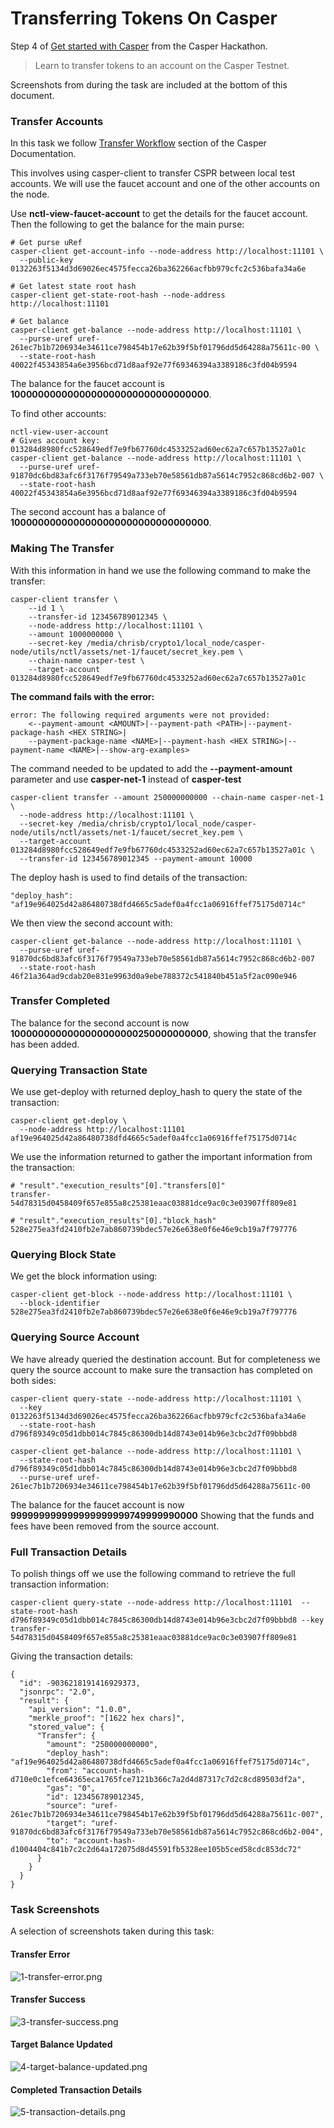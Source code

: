 # Transferring Tokens On Casper

Step 4 of [Get started with Casper](https://gitcoin.co/issue/casper-network/gitcoin-hackathon/29/100026611) from the Casper Hackathon.

> Learn to transfer tokens to an account on the Casper Testnet.

Screenshots from during the task are included at the bottom of this document.

### Transfer Accounts

In this task we follow [Transfer Workflow](https://docs.casperlabs.io/en/latest/workflow/transfer-workflow.html) section of the Casper Documentation.

This involves using casper-client to transfer CSPR between local test accounts. We will use the faucet account and one of the other accounts on the node.

Use **nctl-view-faucet-account** to get the details for the faucet account. Then the following to get the balance for the main purse:

```
# Get purse uRef
casper-client get-account-info --node-address http://localhost:11101 \
  --public-key 0132263f5134d3d69026ec4575fecca26ba362266acfbb979cfc2c536bafa34a6e

# Get latest state root hash
casper-client get-state-root-hash --node-address http://localhost:11101

# Get balance
casper-client get-balance --node-address http://localhost:11101 \
  --purse-uref uref-261ec7b1b7206934e34611ce798454b17e62b39f5bf01796dd5d64288a75611c-00 \
  --state-root-hash 40022f45343854a6e3956bcd71d8aaf92e77f69346394a3389186c3fd04b9594
```
The balance for the faucet account is **1000000000000000000000000000000000**.

To find other accounts:

```
nctl-view-user-account
# Gives account key: 013284d8980fcc528649edf7e9fb67760dc4533252ad60ec62a7c657b13527a01c
casper-client get-balance --node-address http://localhost:11101 \
  --purse-uref uref-91870dc6bd83afc6f3176f79549a733eb70e58561db87a5614c7952c868cd6b2-007 \
  --state-root-hash 40022f45343854a6e3956bcd71d8aaf92e77f69346394a3389186c3fd04b9594
```

The second account has a balance of **1000000000000000000000000000000000**.

### Making The Transfer

With this information in hand we use the following command to make the transfer:
```
casper-client transfer \
    --id 1 \
    --transfer-id 123456789012345 \
    --node-address http://localhost:11101 \
    --amount 1000000000 \
    --secret-key /media/chrisb/crypto1/local_node/casper-node/utils/nctl/assets/net-1/faucet/secret_key.pem \
    --chain-name casper-test \
    --target-account 013284d8980fcc528649edf7e9fb67760dc4533252ad60ec62a7c657b13527a01c
```
**The command fails with the error:**
```
error: The following required arguments were not provided:
    <--payment-amount <AMOUNT>|--payment-path <PATH>|--payment-package-hash <HEX STRING>|
    --payment-package-name <NAME>|--payment-hash <HEX STRING>|--payment-name <NAME>|--show-arg-examples>
```
The command needed to be updated to add the **--payment-amount** parameter and use **casper-net-1** instead of **casper-test**
```
casper-client transfer --amount 250000000000 --chain-name casper-net-1 \
  --node-address http://localhost:11101 \
  --secret-key /media/chrisb/crypto1/local_node/casper-node/utils/nctl/assets/net-1/faucet/secret_key.pem \
  --target-account 013284d8980fcc528649edf7e9fb67760dc4533252ad60ec62a7c657b13527a01c \
  --transfer-id 123456789012345 --payment-amount 10000
```
The deploy hash is used to find details of the transaction:
```
"deploy_hash": "af19e964025d42a86480738dfd4665c5adef0a4fcc1a06916ffef75175d0714c"
```
We then view the second account with:
```
casper-client get-balance --node-address http://localhost:11101 \
  --purse-uref uref-91870dc6bd83afc6f3176f79549a733eb70e58561db87a5614c7952c868cd6b2-007 
  --state-root-hash 46f21a364ad9cdab20e831e9963d0a9ebe788372c541840b451a5f2ac090e946
```
### Transfer Completed
The balance for the second account is now **1000000000000000000000250000000000**, showing that the transfer has been added.

### Querying Transaction State
We use get-deploy with returned deploy_hash to query the state of the transaction:
```
casper-client get-deploy \
  --node-address http://localhost:11101 af19e964025d42a86480738dfd4665c5adef0a4fcc1a06916ffef75175d0714c
```
We use the information returned to gather the important information from the transaction:
```
# "result"."execution_results"[0]."transfers[0]"
transfer-54d78315d0458409f657e855a8c25381eaac03881dce9ac0c3e03907ff809e81

# "result"."execution_results"[0]."block_hash"
528e275ea3fd2410fb2e7ab860739bdec57e26e638e0f6e46e9cb19a7f797776
```
### Querying Block State
We get the block information using:
```
casper-client get-block --node-address http://localhost:11101 \
  --block-identifier 528e275ea3fd2410fb2e7ab860739bdec57e26e638e0f6e46e9cb19a7f797776
```
### Querying Source Account
We have already queried the destination account. But for completeness we query the source account to make sure the transaction has completed on both sides:
```
casper-client query-state --node-address http://localhost:11101 \
  --key 0132263f5134d3d69026ec4575fecca26ba362266acfbb979cfc2c536bafa34a6e 
  --state-root-hash d796f89349c05d1dbb014c7845c86300db14d8743e014b96e3cbc2d7f09bbbd8

casper-client get-balance --node-address http://localhost:11101 \
  --state-root-hash d796f89349c05d1dbb014c7845c86300db14d8743e014b96e3cbc2d7f09bbbd8 
  --purse-uref uref-261ec7b1b7206934e34611ce798454b17e62b39f5bf01796dd5d64288a75611c-00
```

The balance for the faucet account is now **999999999999999999999749999990000** Showing that the funds and fees have been removed from the source account.

### Full Transaction Details
To polish things off we use the following command to retrieve the full transaction information:
```
casper-client query-state --node-address http://localhost:11101  --state-root-hash d796f89349c05d1dbb014c7845c86300db14d8743e014b96e3cbc2d7f09bbbd8 --key transfer-54d78315d0458409f657e855a8c25381eaac03881dce9ac0c3e03907ff809e81
```
Giving the transaction details:
```
{
  "id": -9036218191416929373,
  "jsonrpc": "2.0",
  "result": {
    "api_version": "1.0.0",
    "merkle_proof": "[1622 hex chars]",
    "stored_value": {
      "Transfer": {
        "amount": "250000000000",
        "deploy_hash": "af19e964025d42a86480738dfd4665c5adef0a4fcc1a06916ffef75175d0714c",
        "from": "account-hash-d710e0c1efce64365eca1765fce7121b366c7a2d4d87317c7d2c8cd89503df2a",
        "gas": "0",
        "id": 123456789012345,
        "source": "uref-261ec7b1b7206934e34611ce798454b17e62b39f5bf01796dd5d64288a75611c-007",
        "target": "uref-91870dc6bd83afc6f3176f79549a733eb70e58561db87a5614c7952c868cd6b2-004",
        "to": "account-hash-d1004404c841b7c2c2d64a172075d8d45591fb5328ee105b5ced58cdc853dc72"
      }
    }
  }
}

```

### Task Screenshots
A selection of screenshots taken during this task:
#### Transfer Error
![1-transfer-error.png](https://github.com/ben-razor/casper-get-started/blob/main/4-transfer-tokens/img-task-4/1-transfer-error.png)
#### Transfer Success
![3-transfer-success.png](https://github.com/ben-razor/casper-get-started/blob/main/4-transfer-tokens/img-task-4/3-transfer-success.png)
#### Target Balance Updated
![4-target-balance-updated.png](https://github.com/ben-razor/casper-get-started/blob/main/4-transfer-tokens/img-task-4/4-target-balance-updated.png)
#### Completed Transaction Details
![5-transaction-details.png](https://github.com/ben-razor/casper-get-started/blob/main/4-transfer-tokens/img-task-4/5-transaction-details.png)
